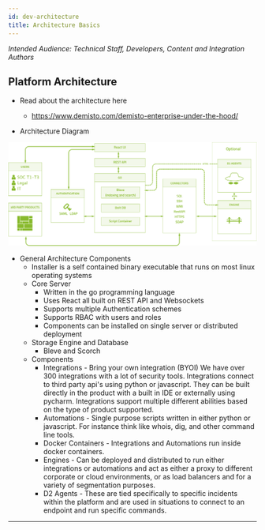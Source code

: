 ```yaml
---
id: dev-architecture
title: Architecture Basics 
---
```



*Intended Audience: Technical Staff, Developers, Content and Integration Authors*

## Platform Architecture

- Read about the architecture here
  - https://www.demisto.com/demisto-enterprise-under-the-hood/

- Architecture Diagram

![alt text](assets/Architecture-infographics.png "Architecture")  

- General Architecture Components
  - Installer is a self contained binary executable that runs on most linux operating systems
  - Core Server
	- Written in the go programming language
    - Uses React all built on REST API and Websockets
    - Supports multiple Authentication schemes
    - Supports RBAC with users and roles
    - Components can be installed on single server or distributed deployment
  - Storage Engine and Database 
	- Bleve and Scorch 
  - Components 
	- Integrations - Bring your own integration (BYOI) We have over 300 integrations with a lot of security tools. Integrations connect to third party api's using python or javascript. They can be built directly in the product with a built in IDE or externally using pycharm. Integrations support multiple different abilities based on the type of product supported. 
    - Automations - Single purpose scripts written in either python or javascript. For instance think like whois, dig, and other command line tools. 
    - Docker Containers - Integrations and Automations run inside docker containers. 
	- Engines - Can be deployed and distributed to run either integrations or automations and act as either a proxy to different corporate or cloud environments, or as load balancers and for a variety of segmentation purposes. 
    - D2 Agents - These are tied specifically to specific incidents within the platform and are used in situations to connect to an endpoint and run specific commands. 
---